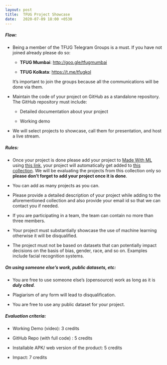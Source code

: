 ```yaml
---
layout: post
title:  TFUG Project Showcase
date:   2020-07-09 18:00 +0530
---
```


##### Flow:

  - Being a member of the TFUG Telegram Groups is a must. If you have not joined already please do so:
    
      - **TFUG Mumbai**: [<span class="underline">http://goo.gle/tfugmumbai</span>](http://goo.gle/tfugmumbai)
    
      - **TFUG Kolkata**: [<span class="underline">https://t.me/tfugkol</span>](https://t.me/tfugkol)


    It’s important to join the groups because all the communications will be done via them.

  - Maintain the code of your project on GitHub as a standalone repository. The GitHub repository must include:
    
      - Detailed documentation about your project
    
      - Working demo 

  - We will select projects to showcase, call them for presentation, and host a live stream.


##### Rules:

  - Once your project is done please add your project to [<span class="underline">Made With ML</span>](https://madewithml.com/) using [<span class="underline">this link</span>](https://madewithml.com/projects/create/?save_to_collections=18622), your project will automatically get added to [<span class="underline">this collection</span>](https://madewithml.com/collections/18622/tfug-project-showcase/). We will be evaluating the projects from this collection only so **please don’t forget to add your project once it is done**.

  - You can add as many projects as you can.

  - Please provide a detailed description of your project while adding to the aforementioned collection and also provide your email id so that we can contact you if needed.

  - If you are participating in a team, the team can contain no more than three members.

  - Your project must substantially showcase the use of machine learning otherwise it will be disqualified.

  - The project must not be based on datasets that can potentially impact decisions on the basis of bias, gender, race, and so on. Examples include facial recognition systems.


##### On using someone else’s work, public datasets, etc:

  - You are free to use someone else’s (opensource) work as long as it is ***duly cited***.

  - Plagiarism of any form will lead to disqualification.

  - You are free to use any public dataset for your project.


##### Evaluation criteria:

  - Working Demo (video): 3 credits

  - GitHub Repo (with full code) : 5 credits

  - Installable APK/ web version of the product: 5 credits

  - Impact: 7 credits
